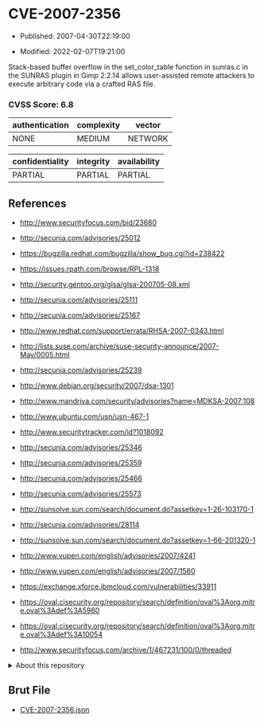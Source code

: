 # CVE-2007-2356

- Published: 2007-04-30T22:19:00

- Modified: 2022-02-07T19:21:00

Stack-based buffer overflow in the set_color_table function in sunras.c in the SUNRAS plugin in Gimp 2.2.14 allows user-assisted remote attackers to execute arbitrary code via a crafted RAS file.

### CVSS Score: **6.8**

| authentication | complexity | vector |
| --- | --- | --- |
| NONE | MEDIUM | NETWORK |

| confidentiality | integrity | availability |
| --- | --- | --- |
| PARTIAL | PARTIAL | PARTIAL |

## References

* http://www.securityfocus.com/bid/23680

* http://secunia.com/advisories/25012

* https://bugzilla.redhat.com/bugzilla/show_bug.cgi?id=238422

* https://issues.rpath.com/browse/RPL-1318

* http://security.gentoo.org/glsa/glsa-200705-08.xml

* http://secunia.com/advisories/25111

* http://secunia.com/advisories/25167

* http://www.redhat.com/support/errata/RHSA-2007-0343.html

* http://lists.suse.com/archive/suse-security-announce/2007-May/0005.html

* http://secunia.com/advisories/25239

* http://www.debian.org/security/2007/dsa-1301

* http://www.mandriva.com/security/advisories?name=MDKSA-2007:108

* http://www.ubuntu.com/usn/usn-467-1

* http://www.securitytracker.com/id?1018092

* http://secunia.com/advisories/25346

* http://secunia.com/advisories/25359

* http://secunia.com/advisories/25466

* http://secunia.com/advisories/25573

* http://sunsolve.sun.com/search/document.do?assetkey=1-26-103170-1

* http://secunia.com/advisories/28114

* http://sunsolve.sun.com/search/document.do?assetkey=1-66-201320-1

* http://www.vupen.com/english/advisories/2007/4241

* http://www.vupen.com/english/advisories/2007/1560

* https://exchange.xforce.ibmcloud.com/vulnerabilities/33911

* https://oval.cisecurity.org/repository/search/definition/oval%3Aorg.mitre.oval%3Adef%3A5960

* https://oval.cisecurity.org/repository/search/definition/oval%3Aorg.mitre.oval%3Adef%3A10054

* http://www.securityfocus.com/archive/1/467231/100/0/threaded

<details>
<summary>About this repository</summary> 

  This repository is part of the project [Live Hack CVE](https://github.com/Live-Hack-CVE). Main website can be found [www.live-hack.org](https://www.live-hack.org) 
  
  Made by [Sn0wAlice](https://github.com/Sn0wAlice) for the people that care about security and need to have a feed of the latest CVEs. Hope you enjoy it, don't forget to star the repo and follow me on [Twitter](https://twitter.com/Sn0wAlice) and [Github](https://github.com/Sn0wAlice). And that is my [personnal website](https://www.alice-snow.me/)

  - [Home Page](https://github.com/Live-Hack-CVE)
  - [Framework](https://github.com/Live-Hack-CVE/cve-framework)
  - [CVE database](https://github.com/Live-Hack-CVE/full_database)
  - [Changelog](https://github.com/Live-Hack-CVE/Changelog)
</details>

## Brut File

* [CVE-2007-2356.json](https://raw.githubusercontent.com/Live-Hack-CVE/full_database/main/cves/2007/CVE-2007-2356.json)

